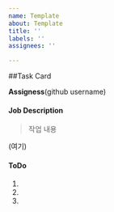 ```yaml
---
name: Template
about: Template
title: ''
labels: ''
assignees: ''

---
```


##Task Card

**Assigness**(github username)

#### Job Description
> 작업 내용

(여기)

#### ToDo
1.
2.
3.
